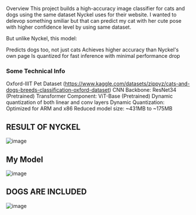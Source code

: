 Overview
This project builds a high-accuracy image classifier for cats and dogs using the same dataset Nyckel uses for their website. I wanted to delevop something smiliar but that can predict my cat with her cute pose with higher confidence level by using same dataset.

But unlike Nyckel, this model:

Predicts dogs too, not just cats
Achieves higher accuracy than Nyckel's own page
Is quantized for fast inference with minimal performance drop

### Some Technical Info
Oxford-IIIT Pet Dataset (https://www.kaggle.com/datasets/zippyz/cats-and-dogs-breeds-classification-oxford-dataset)
CNN Backbone: ResNet34 (Pretrained)
Transformer Component: ViT-Base (Pretrained)
Dynamic quantization of both linear and conv layers
Dynamic Quantization: Optimized for ARM and x86
Reduced model size: ~431MB to ~175MB


## RESULT OF NYCKEL
![image](https://github.com/user-attachments/assets/0084c25c-46dc-434f-bcf7-90f489e1123b)

## My Model
![image](https://github.com/user-attachments/assets/960a30b7-f5db-462a-bee2-cce7f97f09e6)

## DOGS ARE INCLUDED
![image](https://github.com/user-attachments/assets/3ff8d60f-e216-4c77-b49a-052b33250d03)
